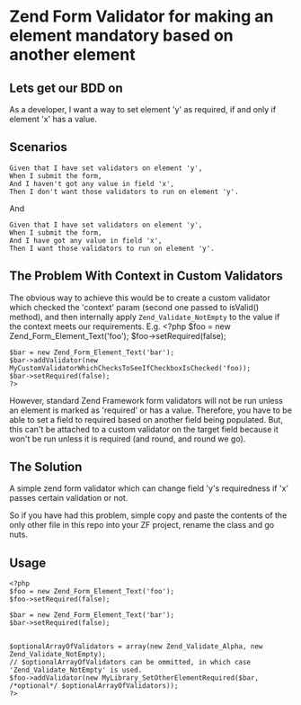 Zend Form Validator for making an element mandatory based on another element
======================

Lets get our BDD on
------
As a developer, I want a way to set element 'y' as required, if and only if element 'x' has a value.

Scenarios
------
    Given that I have set validators on element 'y', 
    When I submit the form, 
    And I haven't got any value in field 'x', 
    Then I don't want those validators to run on element 'y'.

And

    Given that I have set validators on element 'y', 
    When I submit the form, 
    And I have got any value in field 'x', 
    Then I want those validators to run on element 'y'.

The Problem With Context in Custom Validators
------
The obvious way to achieve this would be to create a custom validator which checked the 'context' 
param (second one passed to isValid() method), and then internally apply `Zend_Validate_NotEmpty` 
to the value if the context meets our requirements.
E.g.
    <?php
    $foo = new Zend_Form_Element_Text('foo');
    $foo->setRequired(false);
    
    $bar = new Zend_Form_Element_Text('bar');
    $bar->addValidator(new MyCustomValidatorWhichChecksToSeeIfCheckboxIsChecked('foo));
    $bar->setRequired(false);
    ?>

However, standard Zend Framework form validators will not be run unless an element is marked as 'required' or has a value. 
Therefore, you have to be able to set a field to required based on another field being populated. 
But, this can't be attached to a custom validator on the target field because it won't be run unless it is required (and round, and round we go).

The Solution
------
A simple zend form validator which can change field 'y's requiredness if 'x' passes certain validation or not.

So if you have had this problem, simple copy and paste the contents of the only other file in this repo into your ZF project, rename the class and go nuts.

Usage
------
    <?php
    $foo = new Zend_Form_Element_Text('foo');
    $foo->setRequired(false);
    
    $bar = new Zend_Form_Element_Text('bar');
    $bar->setRequired(false);
    
    
    $optionalArrayOfValidators = array(new Zend_Validate_Alpha, new Zend_Validate_NotEmpty);
    // $optionalArrayOfValidators can be ommitted, in which case 'Zend_Validate_NotEmpty' is used.
    $foo->addValidator(new MyLibrary_SetOtherElementRequired($bar, /*optional*/ $optionalArrayOfValidators));
    ?>
    
